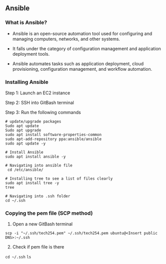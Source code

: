 ## Ansible

### What is Ansible?

- Ansible is an open-source automation tool used for configuring and managing computers, networks, and other systems. 

- It falls under the category of configuration management and application deployment tools.

- Ansible automates tasks such as application deployment, cloud provisioning, configuration management, and workflow automation.

### Installing Ansible 

Step 1: Launch an EC2 instance 

Step 2: SSH into GitBash terminal 

Step 3: Run the following commands

```
# update/upgrade packages
Sudo apt update
Sudo apt upgrade 
sudo apt install software-properties-common
sudo apt-add-repository ppa:ansible/ansible
sudo apt update -y
```
```
# Install Ansible
sudo apt install ansible -y
```
```
# Navigating into ansible file
 cd /etc/ansible/
```
```
# Installing tree to see a list of files clearly
sudo apt install tree -y
tree
```
```
# Navigating into .ssh folder
cd ~/.ssh
```

### Copying the pem file (SCP method)

1. Open a new GitBash terminal 

```
scp -i "~/.ssh/tech254.pem" ~/.ssh/tech254.pem ubuntu@<Insert public DNS>:~/.ssh
```

2. Check if pem file is there

`cd ~/.ssh`
`ls`